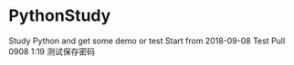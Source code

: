 # PythonStudy
Study Python and get some demo or test
Start from 2018-09-08
Test Pull 0908 1:19
测试保存密码